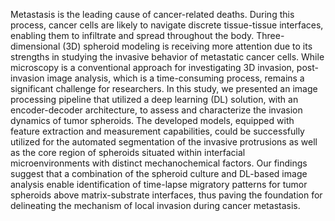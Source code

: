 Metastasis is the leading cause of cancer-related deaths. During this process, cancer cells are likely to navigate discrete tissue-tissue interfaces, enabling them to infiltrate and spread throughout the body. Three-dimensional (3D) spheroid modeling is receiving more attention due to its strengths in studying the invasive behavior of metastatic cancer cells. While microscopy is a conventional approach for investigating 3D invasion, post-invasion image analysis, which is a time-consuming process, remains a significant challenge for researchers. In this study, we presented an image processing pipeline that utilized a deep learning (DL) solution, with an encoder-decoder architecture, to assess and characterize the invasion dynamics of tumor spheroids. The developed models, equipped with feature extraction and measurement capabilities, could be successfully utilized for the automated segmentation of the invasive protrusions as well as the core region of spheroids situated within interfacial microenvironments with distinct mechanochemical factors. Our findings suggest that a combination of the spheroid culture and DL-based image analysis enable identification of time-lapse migratory patterns for tumor spheroids above matrix-substrate interfaces, thus paving the foundation for delineating the mechanism of local invasion during cancer metastasis.
